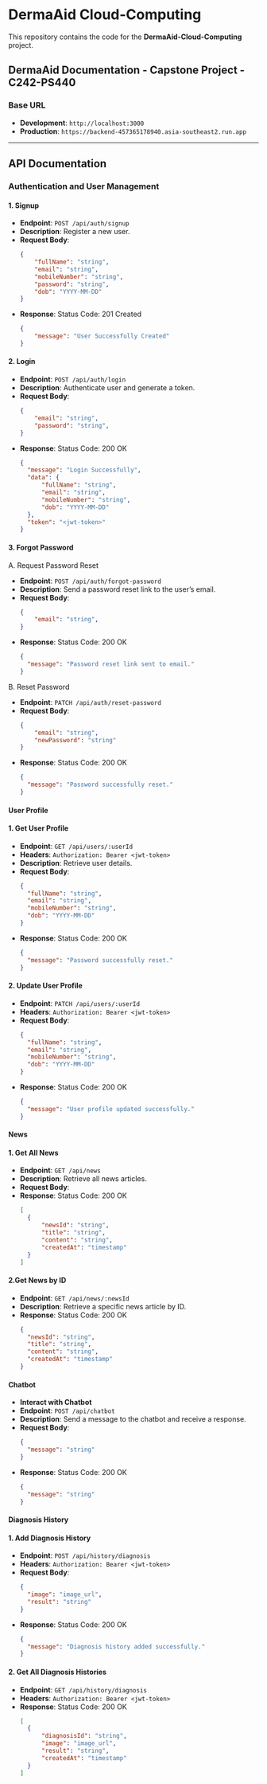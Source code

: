 # DermaAid Cloud-Computing  
This repository contains the code for the **DermaAid-Cloud-Computing** project.  

## DermaAid Documentation - Capstone Project - C242-PS440  

### Base URL  
- **Development**: `http://localhost:3000`  
- **Production**: `https://backend-457365178940.asia-southeast2.run.app`  

---

## API Documentation  

### Authentication and User Management  

#### 1. Signup  
- **Endpoint**: `POST /api/auth/signup`  
- **Description**: Register a new user.  
- **Request Body**:  
  ```json
  {
      "fullName": "string",
      "email": "string",
      "mobileNumber": "string",
      "password": "string",
      "dob": "YYYY-MM-DD"
  }
- **Response**: Status Code: 201 Created
  ```json
  {
      "message": "User Successfully Created"
  }

#### 2. Login  
- **Endpoint**: `POST /api/auth/login`  
- **Description**: Authenticate user and generate a token.  
- **Request Body**:  
  ```json
  {
      "email": "string",
      "password": "string",
  }
- **Response**: Status Code: 200 OK
  ```json
  {
    "message": "Login Successfully",
    "data": {
        "fullName": "string",
        "email": "string",
        "mobileNumber": "string",
        "dob": "YYYY-MM-DD"
    },
    "token": "<jwt-token>"
  }

#### 3. Forgot Password   
A. Request Password Reset
- **Endpoint**: `POST /api/auth/forgot-password`  
- **Description**: Send a password reset link to the user’s email.  
- **Request Body**:  
  ```json
  {
      "email": "string",
  }
- **Response**: Status Code: 200 OK
  ```json
  {
    "message": "Password reset link sent to email."
  }

B. Reset Password
- **Endpoint**: `PATCH /api/auth/reset-password`  
- **Request Body**:  
  ```json
  {
      "email": "string",
      "newPassword": "string"
  }
- **Response**: Status Code: 200 OK
  ```json
  {
    "message": "Password successfully reset."
  }

#### User Profile
#### 1. Get User Profile
- **Endpoint**: `GET /api/users/:userId`
- **Headers**: `Authorization: Bearer <jwt-token>`
- **Description**: Retrieve user details.  
- **Request Body**:  
  ```json
  {
    "fullName": "string",
    "email": "string",
    "mobileNumber": "string",
    "dob": "YYYY-MM-DD"
  }
- **Response**: Status Code: 200 OK
  ```json
  {
    "message": "Password successfully reset."
  }
#### 2. Update User Profile
- **Endpoint**: `PATCH /api/users/:userId`
- **Headers**: `Authorization: Bearer <jwt-token>`
- **Request Body**:
  ```json
  {
    "fullName": "string",
    "email": "string",
    "mobileNumber": "string",
    "dob": "YYYY-MM-DD"
  }
  
- **Response**: Status Code: 200 OK
  ```json
  {
    "message": "User profile updated successfully."
  }

#### News
#### 1. Get All News
- **Endpoint**: `GET /api/news`
- **Description**: Retrieve all news articles.  
- **Request Body**:  
- **Response**: Status Code: 200 OK
  ```json
  [
    {
        "newsId": "string",
        "title": "string",
        "content": "string",
        "createdAt": "timestamp"
    }
  ]
#### 2.Get News by ID
- **Endpoint**: `GET /api/news/:newsId`
- **Description**: Retrieve a specific news article by ID.
- **Response**: Status Code: 200 OK
  ```json
  {
    "newsId": "string",
    "title": "string",
    "content": "string",
    "createdAt": "timestamp"
  }

#### Chatbot
- **Interact with Chatbot**
- **Endpoint**: `POST /api/chatbot`
- **Description**: Send a message to the chatbot and receive a response.  
- **Request Body**:  
  ```json
  {
    "message": "string"
  }
- **Response**: Status Code: 200 OK
  ```json
  {
    "message": "string"
  }

#### Diagnosis History
#### 1. Add Diagnosis History
- **Endpoint**: `POST /api/history/diagnosis`
- **Headers**: `Authorization: Bearer <jwt-token>`
- **Request Body**:
  ```json
  {
    "image": "image_url",
    "result": "string"
  }
  
- **Response**: Status Code: 200 OK
  ```json
  {
    "message": "Diagnosis history added successfully."
  }

#### 2. Get All Diagnosis Histories
- **Endpoint**: `GET /api/history/diagnosis`
- **Headers**: `Authorization: Bearer <jwt-token>`
- **Response**: Status Code: 200 OK
  ```json
  [
    {
        "diagnosisId": "string",
        "image": "image_url",
        "result": "string",
        "createdAt": "timestamp"
    }
  ]
